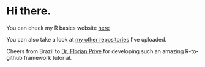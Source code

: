 ﻿# Hi there.
You can check my R basics website [here](https://dallasferraz.github.io/docs/index.html)

You can also take a look at [my other repositories](https://github.com/dallasferraz) I've uploaded.

Cheers from Brazil to [Dr. Florian Privé](https://github.com/privefl/) for developing such an amazing R-to-github framework tutorial.


